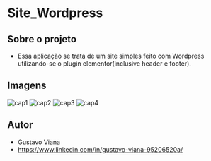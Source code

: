 # Site_Wordpress

## Sobre o projeto
- Essa aplicação se trata de um site simples feito com Wordpress utilizando-se o plugin elementor(inclusive header e footer).

## Imagens
![cap1](https://github.com/Gustavo12386/Site_Wordpress/assets/81700849/efb40803-4223-4225-85c5-7e48feac35e0)
![cap2](https://github.com/Gustavo12386/Site_Wordpress/assets/81700849/0db9d29b-9177-4d26-97d2-e77096625c17)
![cap3](https://github.com/Gustavo12386/Site_Wordpress/assets/81700849/d9cd9155-9197-4e6e-817b-518a51a3a872)
![cap4](https://github.com/Gustavo12386/Site_Wordpress/assets/81700849/85d9c3e9-aae0-4616-9e5e-a4ffa10cbacf)

## Autor
- Gustavo Viana
- https://www.linkedin.com/in/gustavo-viana-95206520a/
